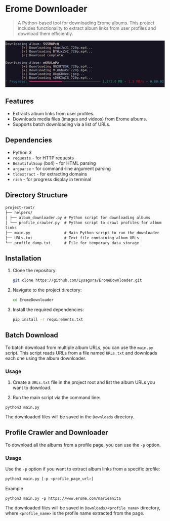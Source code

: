 # Erome Downloader

> A Python-based tool for downloading Erome albums. This project includes functionality to extract album links from user profiles and download them efficiently.

![Screenshot](https://github.com/Lysagxra/EromeDownloader/blob/820bc16c29f9441ac2e820378ac0aac25de7abc4/misc/Screenshot.png)

## Features

- Extracts album links from user profiles.
- Downloads media files (images and videos) from Erome albums.
- Supports batch downloading via a list of URLs.

## Dependencies

- Python 3
- `requests` - for HTTP requests
- `BeautifulSoup` (bs4) - for HTML parsing
- `argparse` - for command-line argument parsing
- `tldextract` - for extracting domains
- `rich` - for progress display in terminal

## Directory Structure

```
project-root/
├── helpers/
│ ├── album_downloader.py # Python script for downloading albums
│ └── profile_crawler.py  # Python script to crawl profiles for album links
├── main.py               # Main Python script to run the downloader
├── URLs.txt              # Text file containing album URLs
└── profile_dump.txt      # File for temporary data storage
```

## Installation

1. Clone the repository:
   ```bash
   git clone https://github.com/Lysagxra/EromeDownloader.git

2. Navigate to the project directory:
   ```bash
   cd EromeDownloader

3. Install the required dependencies:
   ```bash
   pip install -r requirements.txt

## Batch Download

To batch download from multiple album URLs, you can use the `main.py` script. This script reads URLs from a file named `URLs.txt` and downloads each one using the album downloader.

### Usage

1. Create a `URLs.txt` file in the project root and list the album URLs you want to download.

2. Run the main script via the command line:

```
python3 main.py
```

The downloaded files will be saved in the `Downloads` directory.

## Profile Crawler and Downloader

To download all the albums from a profile page, you can use the `-p` option.

### Usage

Use the `-p` option if you want to extract album links from a specific profile:

```bash
python3 main.py [-p <profile_page_url>]
```

Example

```
python3 main.py -p https://www.erome.com/marieanita
```

The downloaded files will be saved in `Downloads/<profile_name>` directory, where `<profile_name>` is the profile name extracted from the page.
